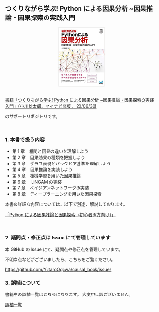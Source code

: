 ## つくりながら学ぶ! Python による因果分析 ~因果推論・因果探索の実践入門

<div align="center">
<img src="./etc/book.jpg" alt="" title="" width=30%>
</div>

<br>

[書籍「つくりながら学ぶ! Python による因果分析 ~因果推論・因果探索の実践入門」（小川雄太郎、マイナビ出版 、20/06/30) ](https://www.amazon.co.jp/dp/4839973571/)

のサポートリポジトリです。

<br>

### 1. 本書で扱う内容

- 第 1 章　相関と因果の違いを理解しよう
- 第 2 章　因果効果の種類を把握しよう
- 第 3 章　グラフ表現とバックドア基準を理解しよう
- 第 4 章　因果推論を実装しよう
- 第 5 章　機械学習を用いた因果推論
- 第 6 章　 LiNGAM の実装
- 第 7 章　ベイジアンネットワークの実装
- 第 8 章　ディープラーニングを用いた因果探索

本書の詳細な内容については、以下で別途、解説しております。

[「Python による因果推論と因果探索（初心者の方向け）」](https://qiita.com/sugulu/items/07253d12b1fc72e16aba)

<br>

### 2. 疑問点・修正点は Issue にて管理しています

本 GitHub の Issue にて、疑問点や修正点を管理しています。

不明な点などがございましたら、こちらをご覧ください。

https://github.com/YutaroOgawa/causal_book/issues

### 3. 誤植について

書籍中の誤植一覧はこちらになります。
大変申し訳ございません。

[誤植一覧](https://github.com/YutaroOgawa/causal_book/labels/%E8%AA%A4%E6%A4%8D)
